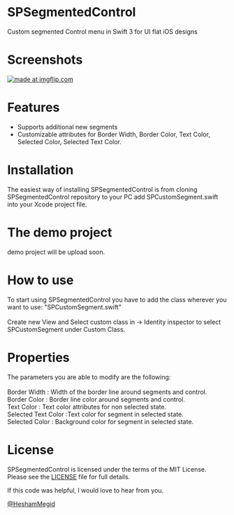 # SPSegmentedControl
Custom segmented Control menu in Swift 3 for UI flat iOS designs

# Screenshots
<a href="https://imgflip.com/gif/1ud2mz"><img src="https://i.imgflip.com/1ud2mz.gif" title="made at imgflip.com"/></a>

# Features
- Supports additional new segments <br/>
- Customizable attributes for Border Width, Border Color, Text Color, Selected Color, Selected Text Color. <br/>

# Installation
The easiest way of installing SPSegmentedControl is from cloning SPSegmentedControl repository to your PC
add SPCustomSegment.swift into your Xcode project file. <br/>

# The demo project
demo project will be upload soon. <br/>

# How to use
To start using SPSegmentedControl you have to add the class wherever you want to use: "SPCustomSegment.swift" <br/>
<br/>
Create new View and Select custom class in -> Identity inspector to select SPCustomSegment under Custom Class.<br/>

# Properties

The parameters you are able to modify are the following: <br/>
<br/>
Border Width : Width of the border line around segments and control. <br/>
Border Color : Border line color around segments and control. <br/>
Text Color :  Text color attributes for non selected state. <br/>
Selected Text Color :Text color for segment in selected state. <br/>
Selected Color : Background color for segment in selected state. <br/>


# License

SPSegmentedControl is licensed under the terms of the MIT License. Please see the [LICENSE](LICENSE.md) file for full details.

If this code was helpful, I would love to hear from you.

[@HeshamMegid](http://twitter.com/ImPrana)   
